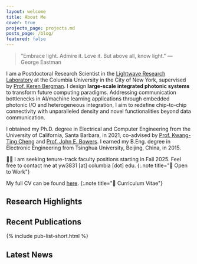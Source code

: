 ```yaml
---
layout: welcome
title: About Me
cover: true
projects_page: projects.md
posts_page: /blog/
featured: false
---
```


> "Embrace light. Admire it. Love it. But above all, know light." — George Eastman

I am a Postdoctoral Research Scientist in the [Lightwave Research Laboratory](https://lightwave.ee.columbia.edu) at the Columbia University in the City of New York, supervised by [Prof. Keren Bergman](https://lightwave.ee.columbia.edu/bergman). I design **large-scale integrated photonic systems** to transform future computing paradigms. Addressing communication bottlenecks in AI/machine learning applications through embedded photonic I/O and heterogeneous integration, I aim to redefine chip-to-chip connectivity with unparalleled density and novel functionalities beyond data communication.

I obtained my Ph.D. degree in Electrical and Computer Engineering from the University of California, Santa Barbara, in 2021, co-advised by [Prof. Kwang-Ting Cheng](https://seng.hkust.edu.hk/about/people/faculty/tim-kwang-ting-cheng) and [Prof. John E. Bowers](https://engineering.ucsb.edu/people/john-bowers). I earned my B.Eng. degree in Electronic Engineering from Tsinghua University, Beijing, China, in 2015.

🕵️‍♂️ I am seeking tenure-track faculty positions starting in Fall 2025. Feel free to contact me at yw3831 [at] columbia [dot] edu.
{:.note title="📢 Open to Work"}

My full CV can be found [here](/assets/files/cv_yw.pdf).
{:.note title="📎 Curriculum Vitae"}

## Research Highlights

<!--projects-->

## Recent Publications

{% include pub-list-short.html %}

## Latest News

<!--posts-->
